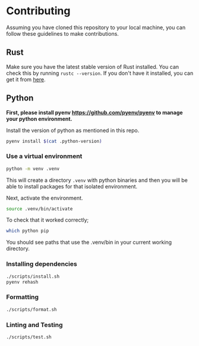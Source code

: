 # Contributing

Assuming you have cloned this repository to your local machine, you can follow these guidelines to make contributions.

## Rust

Make sure you have the latest stable version of Rust installed. You can check this by running `rustc --version`. If you don't have it installed, you can get it from [here](https://www.rust-lang.org/tools/install).

## Python

**First, please install pyenv https://github.com/pyenv/pyenv to manage your python environment.**

Install the version of python as mentioned in this repo.

```sh
pyenv install $(cat .python-version)
```

### Use a virtual environment

```sh
python -m venv .venv
```

This will create a directory `.venv` with python binaries and then you will be able to install packages for that isolated environment.

Next, activate the environment.

```sh
source .venv/bin/activate
```

To check that it worked correctly;

```sh
which python pip
```

You should see paths that use the .venv/bin in your current working directory.

### Installing dependencies

```sh
./scripts/install.sh
pyenv rehash
```

### Formatting

```sh
./scripts/format.sh
```

### Linting and Testing

```sh
./scripts/test.sh
```
